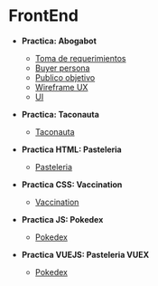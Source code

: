 # FrontEnd
 
 - **Practica: Abogabot**
 
   - [Toma de requerimientos](/01-INTRO/Requerimientos.md)
   - [Buyer persona](/01-INTRO/BuyerPersona.md)
   - [Publico objetivo](/01-INTRO/PublicoObjetivo.md)
   - [Wireframe UX](/01-INTRO/wireframes.pdf)
   - [UI](/01-INTRO/UI.pdf)


 - **Practica: Taconauta**
 
   - [Taconauta](/02-HTML/practicas/Taconauta)

 - **Practica HTML: Pasteleria**
 
   - [Pasteleria](/02-HTML/practicas/Pasteleria)

 - **Practica CSS: Vaccination**
 
   - [Vaccination](/03-CSS/practicas)

 - **Practica JS: Pokedex**
 
   - [Pokedex](https://github.com/Ange1D/Pokedex-JS)

 - **Practica VUEJS: Pasteleria VUEX**
 
   - [Pokedex](https://github.com/Ange1D/vuex-pasteleria)



